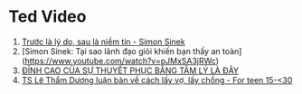 Ted Video
===============
1. [Trước là lý do, sau là niềm tin -  Simon Sinek](https://www.youtube.com/watch?v=N5CyEM4AGjk)
2. [Simon Sinek: Tại sao lãnh đạo giỏi khiến bạn thấy an toàn] (https://www.youtube.com/watch?v=pJMxSA3jRWc)
3. [ĐỈNH CAO CỦA SỰ THUYẾT PHỤC BẰNG TÂM LÝ LÀ ĐÂY](https://www.youtube.com/watch?v=7IuDFFB42Xs)
4. [TS Lê Thẩm Dương luận bàn về cách lấy vợ, lấy chồng - For teen 15-<30](https://www.youtube.com/watch?v=XKD1PsBF0Ro)
